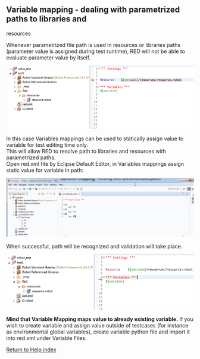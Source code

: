 ## Variable mapping - dealing with parametrized paths to libraries and
resources

Whenever parametrized file path is used in resources or libraries paths
(parameter value is assigned during test runtime), RED will not be able to
evaluate parameter value by itself.  
  
  
![](variable_mapping/variable_mapping_5.png)  
  
In this case Variables mappings can be used to statically assign value to
variable for test editing time only.  
This will allow RED to resolve path to libraries and resources with
parametrized paths.  
Open red.xml file by Eclipse Default Editor, in Variables mappings assign
static value for variable in path:  
  
  
![](variable_mapping/variable_mapping_6.gif)  
  
When successful, path will be recognized and validation will take place.  
  
![](variable_mapping/variable_mapping_7.png)  
  
**Mind that Variable Mapping maps value to already existing variable.** If you wish to create variable and assign value outside of testcases (for instance as environmental global variables), create variable python file and import it into red.xml under Variable Files.   
  
  

[Return to Help index](http://nokia.github.io/RED/help/)
